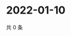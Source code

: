 # 2022-01-10

共 0 条

<!-- BEGIN WEIBO -->
<!-- 最后更新时间 Mon Jan 10 2022 22:20:03 GMT+0800 (China Standard Time) -->

<!-- END WEIBO -->
